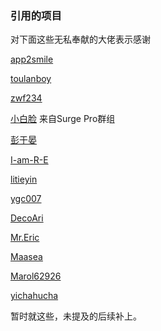 ### 引用的项目
对下面这些无私奉献的大佬表示感谢

[app2smile](https://github.com/app2smile/rules)

[toulanboy](https://github.com/toulanboy/scripts)

[zwf234](https://github.com/zwf234/rules)

[小白脸](https://t.me/SURGEPRO) 来自Surge Pro群组

[彭于晏](https://github.com/89996462)

[I-am-R-E](https://github.com/I-am-R-E/Functional-Store-Hub)

[litieyin](https://github.com/litieyin/AD_VIP/tree/main/Script)

[ygc007](https://github.com/yqc007/QuantumultX)

[DecoAri](https://github.com/DecoAri)

[Mr.Eric](https://github.com/Alex0510/Eric)

[Maasea](https://github.com/Maasea/sgmodule)

[Marol62926](https://github.com/Marol62926)

[yichahucha](https://github.com/yichahucha/surge)

暂时就这些，未提及的后续补上。
